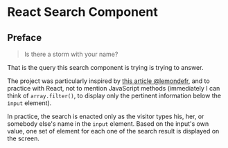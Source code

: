# React Search Component

<!-- Link to the working project right [here]() -->

## Preface

> Is there a storm with your name?

That is the query this search component is trying is trying to answer.

The project was particularly inspired by [this article @lemondefr](https://www.lemonde.fr/les-decodeurs/article/2017/09/07/irma-harvey-jose-comment-sont-nommes-les-ouragans_5182473_4355770.html), and to practice with React, not to mention JavaScript methods (immediately I can think of `array.filter()`, to display only the pertinent information below the `input` element).

In practice, the search is enacted only as the visitor types his, her, or somebody else's name in the `input` element. Based on the input's own value, one set of element for each one of the search result is displayed on the screen.
